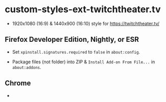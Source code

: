 # custom-styles-ext-twitchtheater.tv

* 1920x1080 (16:9) & 1440x900 (16:10) style for https://twitchtheater.tv/

## Firefox Developer Edition, Nightly, or ESR

* Set `xpinstall.signatures.required` to `false` in `about:config`.

* Package files (not folder) into ZIP & `Install Add-on From File...` in `about:addons`. <!-- https://extensionworkshop.com/documentation/publish/package-your-extension/ -->

## Chrome

*
